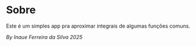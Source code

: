 # Sobre

Este é um simples app pra aproximar integrais de algumas funções comuns.

_By Inaue Ferreira da Silva 2025_
